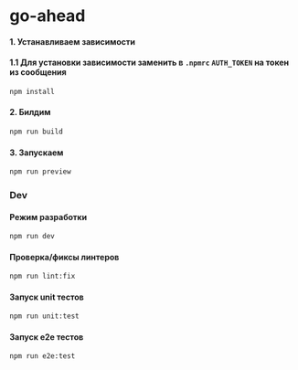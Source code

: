 # go-ahead

#### 1. Устанавливаем зависимости
#### 1.1 Для установки зависимости заменить в `.npmrc` `AUTH_TOKEN` на токен из сообщения  
```sh
npm install
```


#### 2. Билдим
```sh
npm run build
```

#### 3. Запускаем
```sh
npm run preview
```

### Dev

#### Режим разработки
```sh
npm run dev
```

#### Проверка/фиксы линтеров
```sh
npm run lint:fix
```

#### Запуск unit тестов
```sh
npm run unit:test
```

#### Запуск e2e тестов
```sh
npm run e2e:test
```

